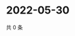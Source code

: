 # 2022-05-30

共 0 条

<!-- BEGIN WEIBO -->
<!-- 最后更新时间 Mon May 30 2022 07:16:31 GMT+0800 (China Standard Time) -->

<!-- END WEIBO -->
